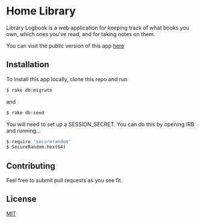 # Home Library

Library Logbook is a web application for keeping track of what books you own, which ones you've read, and for taking notes on them.

You can visit the public version of this app [here](insertlink)

## Installation

To install this app locally, clone this repo and run 

```bash
$ rake db:migrate
```
and
```bash
$ rake db:seed
```

You will need to set up a SESSION_SECRET. You can do this by opening IRB and running...

```bash
$ require 'securerandom'
$ SecureRandom.hex(64)
```
## Contributing
Feel free to submit pull requests as you see fit.

## License
[MIT](https://choosealicense.com/licenses/mit/)
